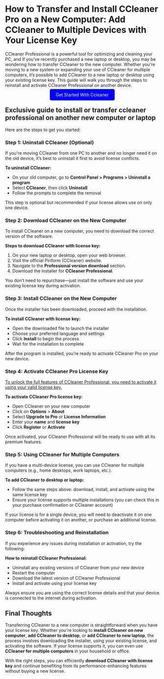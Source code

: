 # How to Transfer and Install CCleaner Pro on a New Computer: Add CCleaner to Multiple Devices with Your License Key

CCleaner Professional is a powerful tool for optimizing and cleaning your PC, and if you’ve recently purchased a new laptop or desktop, you may be wondering how to transfer CCleaner to the new computer. Whether you're moving to a new system or expanding your use of CCleaner for multiple computers, it’s possible to add CCleaner to a new laptop or desktop using your existing license key. This guide will walk you through the steps to reinstall and activate CCleaner Professional on another device.

<center><a href="https://mystartpage.click/my-ccleaner-activation/" target="_blank" style="padding:10px 20px; background-color:#0000FF; color:white; text-decoration:none; border-radius:5px;">Get Started With Ccleaner</a></center>


## Exclusive guide to install or transfer ccleaner professional on another new computer or laptop

Here are the steps to get you started:

### Step 1: Uninstall CCleaner (Optional)

If you're moving CCleaner from one PC to another and no longer need it on the old device, it’s best to uninstall it first to avoid license conflicts.

**To uninstall CCleaner:**

- On your old computer, go to **Control Panel > Programs > Uninstall a program**
- Select **CCleaner**, then click **Uninstall**
- Follow the prompts to complete the removal

This step is optional but recommended if your license allows use on only one device.



### Step 2: Download CCleaner on the New Computer

To install CCleaner on a new computer, you need to download the correct version of the software.

**Steps to download CCleaner with license key:**

1. On your new laptop or desktop, open your web browser.
2. Visit the official Piriform (CCleaner) website.
3. Navigate to the **Professional version download** section.
4. Download the installer for **CCleaner Professional**.

You don’t need to repurchase—just install the software and use your existing license key during activation.



### Step 3: Install CCleaner on the New Computer

Once the installer has been downloaded, proceed with the installation.

**To install CCleaner with license key:**

- Open the downloaded file to launch the installer
- Choose your preferred language and settings
- Click **Install** to begin the process
- Wait for the installation to complete

After the program is installed, you’re ready to activate CCleaner Pro on your new device.



### Step 4: Activate CCleaner Pro License Key

[To unlock the full features of CCleaner Professional, you need to activate it using your valid license key.](https://ccleanerdocspro.readthedocs.io/)

**To activate CCleaner Pro license key:**

- Open CCleaner on your new computer
- Click on **Options** > **About**
- Select **Upgrade to Pro** or **License Information**
- Enter your **name** and **license key**
- Click **Register** or **Activate**

Once activated, your CCleaner Professional will be ready to use with all its premium features.



### Step 5: Using CCleaner for Multiple Computers

If you have a multi-device license, you can use CCleaner for multiple computers (e.g., home desktops, work laptops, etc.).

**To add CCleaner to desktop or laptop:**

- Follow the same steps above: download, install, and activate using the same license key
- Ensure your license supports multiple installations (you can check this in your purchase confirmation or CCleaner account)

If your license is for a single device, you will need to deactivate it on one computer before activating it on another, or purchase an additional license.



### Step 6: Troubleshooting and Reinstallation

If you experience any issues during installation or activation, try the following:

**How to reinstall CCleaner Professional:**

- Uninstall any existing versions of CCleaner from your new device
- Restart the computer
- Download the latest version of CCleaner Professional
- Install and activate using your license key

Always ensure you are using the correct license details and that your device is connected to the internet during activation.



## Final Thoughts

Transferring CCleaner to a new computer is straightforward when you have your license key. Whether you're looking to **install CCleaner on new computer**, **add CCleaner to desktop**, or **add CCleaner to new laptop**, the process involves downloading the installer, using your existing license, and activating the software. If your license supports it, you can even use **CCleaner for multiple computers** in your household or office.

With the right steps, you can efficiently **download CCleaner with license key** and continue benefiting from its performance-enhancing features without buying a new license.


